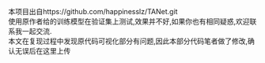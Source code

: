 本项目出自https://github.com/happinesslz/TANet.git    
使用原作者给的训练模型在验证集上测试,效果并不好,如果你也有相同疑惑,欢迎联系我一起交流.  
本文在复现过程中发现原代码可视化部分有问题,因此本部分代码笔者做了修改,确认无误后在这里上传
